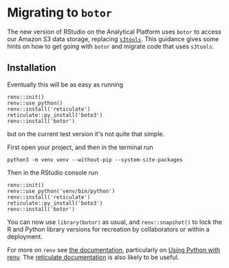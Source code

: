 # Migrating to `botor`

The new version of RStudio on the Analytical Platform uses `botor` to access
our Amazon S3 data storage, replacing [`s3tools`](https://github.com/moj-analytical-services/s3tools). 
This guidance gives some hints on how to get going with `botor` and migrate 
code that uses `s3tools`.

## Installation

Eventually this will be as easy as running
```{r install-botor-migr, eval=FALSE}
renv::init()
renv::use_python()
renv::install('reticulate')
reticulate::py_install('boto3')
renv::install('botor')
```
but on the current test version it's not quite that simple. 

First open your project, and then in the terminal run
```
python3 -m venv venv --without-pip --system-site-packages
```
Then in the RStudio console run
```{r install-botor-test-migr, eval=FALSE}
renv::init()
renv::use_python('venv/bin/python')
renv::install('reticulate')
reticulate::py_install('boto3')
renv::install('botor')
```

You can now use `library(botor)` as usual, and `renv::snapshot()` to 
lock the R and Python library versions for recreation by collaborators or
within a deployment.

For more on `renv` see [the documentation](https://rstudio.github.io/renv/articles/renv.html), 
particularly on [Using Python with renv](https://rstudio.github.io/renv/articles/python.html). 
The [reticulate documentation](https://rstudio.github.io/reticulate/) is also likely to be useful.

